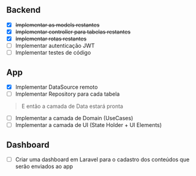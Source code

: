 ## Backend

- [X]  ~~Implementar as models restantes~~
- [X]  ~~Implementar controller para tabelas restantes~~
- [X]  ~~Implementar rotas restantes~~
- [ ]  Implementar autenticação JWT
- [ ]  Implementar testes de código

## App

- [X]  Implementar DataSource remoto
- [ ]  Implementar Repository para cada tabela

> E então a camada de Data estará pronta

- [ ]  Implementar a camada de Domain (UseCases)
- [ ]  Implementar a camada de UI (State Holder + UI Elements)

## Dashboard

- [ ]  Criar uma dashboard em Laravel para o cadastro dos conteúdos que serão enviados ao app